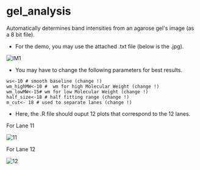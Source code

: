 # gel_analysis

Automatically determines band intensities from an agarose gel's image (as a 8 bit file).

- For the demo, you may use the attached .txt file (below is the .jpg).

![IM1](https://user-images.githubusercontent.com/110093777/186207086-f66c5fc9-5ace-4b64-9f10-49bde83b6c26.jpg)

- You may have to change the following parameters for best results.

```
ws<-10 # smooth baseline (change !)
wm_highMW<-10 #  wm for high Molecular Weight (change !)
wm_lowMW<-15# wm for low Molecular Weight (change !)
half_size<-18 # half fitting range (change !)
m_cut<- 18 # used to separate lanes (change !)
```

- Here, the .R file should ouput 12 plots that correspond to the 12 lanes. 

For Lane 11

![11](https://user-images.githubusercontent.com/110093777/186207733-f9c7a6d8-27a1-400c-8e92-7f8a993f8ea1.jpeg)

For Lane 12

![12](https://user-images.githubusercontent.com/110093777/186207760-c2aa2b5e-6f64-48c3-babc-9dd1f4f1ef48.jpeg)

